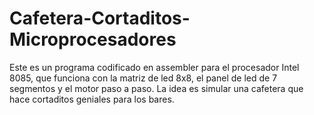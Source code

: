 # Cafetera-Cortaditos-Microprocesadores
Este es un programa codificado en assembler para el procesador Intel 8085, que funciona con la matriz de led 8x8, el panel de led de 7 segmentos y el motor paso a paso. La idea es simular una cafetera que hace cortaditos geniales para los bares.
